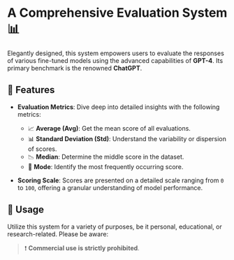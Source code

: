 # A Comprehensive Evaluation System 📊

Elegantly designed, this system empowers users to evaluate the responses of various fine-tuned models using the advanced capabilities of **GPT-4**. Its primary benchmark is the renowned **ChatGPT**.

## 🌟 Features
- **Evaluation Metrics**: Dive deep into detailed insights with the following metrics:
  - 📈 **Average (Avg)**: Get the mean score of all evaluations.
  - 📊 **Standard Deviation (Std)**: Understand the variability or dispersion of scores.
  - 📉 **Median**: Determine the middle score in the dataset.
  - 📌 **Mode**: Identify the most frequently occurring score.

- **Scoring Scale**: Scores are presented on a detailed scale ranging from `0` to `100`, offering a granular understanding of model performance.

## 📜 Usage
Utilize this system for a variety of purposes, be it personal, educational, or research-related. Please be aware:
> ❗ **Commercial use is strictly prohibited**.

